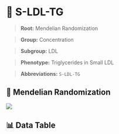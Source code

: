 # 🧪 S-LDL-TG

> **Root:** Mendelian Randomization

> **Group:** Concentration  

> **Subgroup:** LDL

> **Phenotype:** Triglycerides in Small LDL  

> **Abbreviations:** `S-LDL-TG`

## 🧬 Mendelian Randomization  

<img src="/MR/Figures/Inverse/ShengxianLDLhengxianTG.png"/>


## 📊 Data Table


<CsvTableMRI src="/MR/Data/Inverse/ShengxianLDLhengxianTG.csv"/>
